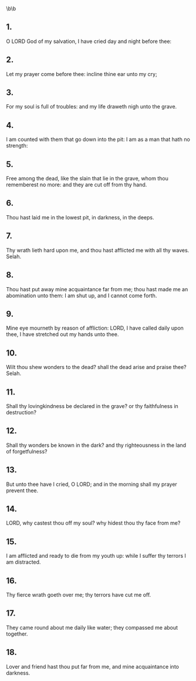 \b\b
## 1.
O LORD God of my salvation, I have cried day and night before thee:
## 2.
Let my prayer come before thee: incline thine ear unto my cry;
## 3.
For my soul is full of troubles: and my life draweth nigh unto the grave.
## 4.
I am counted with them that go down into the pit: I am as a man that hath no strength:
## 5.
Free among the dead, like the slain that lie in the grave, whom thou rememberest no more: and they are cut off from thy hand.
## 6.
Thou hast laid me in the lowest pit, in darkness, in the deeps.
## 7.
Thy wrath lieth hard upon me, and thou hast afflicted me with all thy waves.  Selah.
## 8.
Thou hast put away mine acquaintance far from me; thou hast made me an abomination unto them: I am shut up, and I cannot come forth.
## 9.
Mine eye mourneth by reason of affliction: LORD, I have called daily upon thee, I have stretched out my hands unto thee.
## 10.
Wilt thou shew wonders to the dead?  shall the dead arise and praise thee?  Selah.
## 11.
Shall thy lovingkindness be declared in the grave?  or thy faithfulness in destruction?
## 12.
Shall thy wonders be known in the dark?  and thy righteousness in the land of forgetfulness?
## 13.
But unto thee have I cried, O LORD; and in the morning shall my prayer prevent thee.
## 14.
LORD, why castest thou off my soul?  why hidest thou thy face from me?
## 15.
I am afflicted and ready to die from my youth up: while I suffer thy terrors I am distracted.
## 16.
Thy fierce wrath goeth over me; thy terrors have cut me off.
## 17.
They came round about me daily like water; they compassed me about together.
## 18.
Lover and friend hast thou put far from me, and mine acquaintance into darkness.
